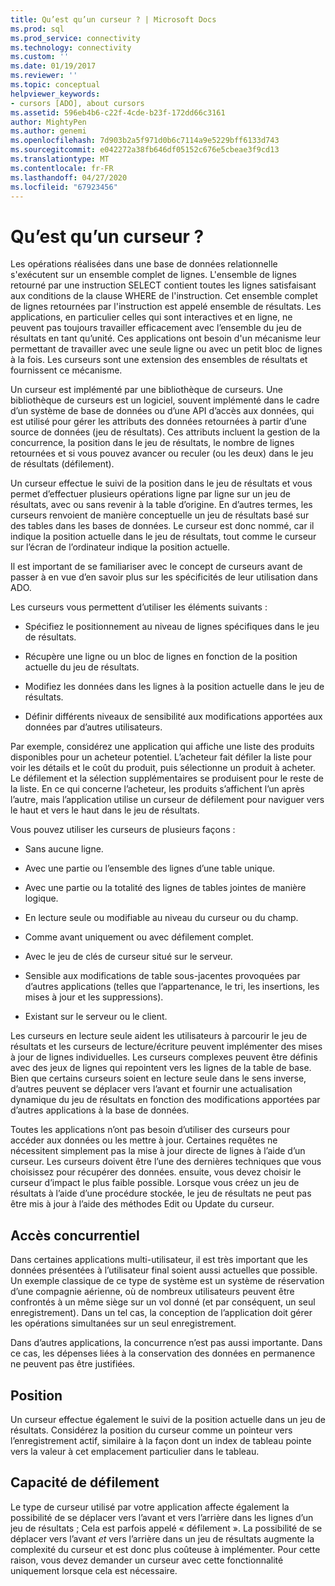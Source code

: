 ```yaml
---
title: Qu’est qu’un curseur ? | Microsoft Docs
ms.prod: sql
ms.prod_service: connectivity
ms.technology: connectivity
ms.custom: ''
ms.date: 01/19/2017
ms.reviewer: ''
ms.topic: conceptual
helpviewer_keywords:
- cursors [ADO], about cursors
ms.assetid: 596eb4b6-c22f-4cde-b23f-172dd66c3161
author: MightyPen
ms.author: genemi
ms.openlocfilehash: 7d903b2a5f971d0b6c7114a9e5229bff6133d743
ms.sourcegitcommit: e042272a38fb646df05152c676e5cbeae3f9cd13
ms.translationtype: MT
ms.contentlocale: fr-FR
ms.lasthandoff: 04/27/2020
ms.locfileid: "67923456"
---
```

# <a name="what-is-a-cursor"></a>Qu’est qu’un curseur ?
Les opérations réalisées dans une base de données relationnelle s'exécutent sur un ensemble complet de lignes. L'ensemble de lignes retourné par une instruction SELECT contient toutes les lignes satisfaisant aux conditions de la clause WHERE de l'instruction. Cet ensemble complet de lignes retournées par l'instruction est appelé ensemble de résultats. Les applications, en particulier celles qui sont interactives et en ligne, ne peuvent pas toujours travailler efficacement avec l’ensemble du jeu de résultats en tant qu’unité. Ces applications ont besoin d'un mécanisme leur permettant de travailler avec une seule ligne ou avec un petit bloc de lignes à la fois. Les curseurs sont une extension des ensembles de résultats et fournissent ce mécanisme.  
  
 Un curseur est implémenté par une bibliothèque de curseurs. Une bibliothèque de curseurs est un logiciel, souvent implémenté dans le cadre d’un système de base de données ou d’une API d’accès aux données, qui est utilisé pour gérer les attributs des données retournées à partir d’une source de données (jeu de résultats). Ces attributs incluent la gestion de la concurrence, la position dans le jeu de résultats, le nombre de lignes retournées et si vous pouvez avancer ou reculer (ou les deux) dans le jeu de résultats (défilement).  
  
 Un curseur effectue le suivi de la position dans le jeu de résultats et vous permet d’effectuer plusieurs opérations ligne par ligne sur un jeu de résultats, avec ou sans revenir à la table d’origine. En d’autres termes, les curseurs renvoient de manière conceptuelle un jeu de résultats basé sur des tables dans les bases de données. Le curseur est donc nommé, car il indique la position actuelle dans le jeu de résultats, tout comme le curseur sur l’écran de l’ordinateur indique la position actuelle.  
  
 Il est important de se familiariser avec le concept de curseurs avant de passer à en vue d’en savoir plus sur les spécificités de leur utilisation dans ADO.  
  
 Les curseurs vous permettent d’utiliser les éléments suivants :  
  
-   Spécifiez le positionnement au niveau de lignes spécifiques dans le jeu de résultats.  
  
-   Récupère une ligne ou un bloc de lignes en fonction de la position actuelle du jeu de résultats.  
  
-   Modifiez les données dans les lignes à la position actuelle dans le jeu de résultats.  
  
-   Définir différents niveaux de sensibilité aux modifications apportées aux données par d’autres utilisateurs.  
  
 Par exemple, considérez une application qui affiche une liste des produits disponibles pour un acheteur potentiel. L’acheteur fait défiler la liste pour voir les détails et le coût du produit, puis sélectionne un produit à acheter. Le défilement et la sélection supplémentaires se produisent pour le reste de la liste. En ce qui concerne l’acheteur, les produits s’affichent l’un après l’autre, mais l’application utilise un curseur de défilement pour naviguer vers le haut et vers le haut dans le jeu de résultats.  
  
 Vous pouvez utiliser les curseurs de plusieurs façons :  
  
-   Sans aucune ligne.  
  
-   Avec une partie ou l’ensemble des lignes d’une table unique.  
  
-   Avec une partie ou la totalité des lignes de tables jointes de manière logique.  
  
-   En lecture seule ou modifiable au niveau du curseur ou du champ.  
  
-   Comme avant uniquement ou avec défilement complet.  
  
-   Avec le jeu de clés de curseur situé sur le serveur.  
  
-   Sensible aux modifications de table sous-jacentes provoquées par d’autres applications (telles que l’appartenance, le tri, les insertions, les mises à jour et les suppressions).  
  
-   Existant sur le serveur ou le client.  
  
 Les curseurs en lecture seule aident les utilisateurs à parcourir le jeu de résultats et les curseurs de lecture/écriture peuvent implémenter des mises à jour de lignes individuelles. Les curseurs complexes peuvent être définis avec des jeux de lignes qui repointent vers les lignes de la table de base. Bien que certains curseurs soient en lecture seule dans le sens inverse, d’autres peuvent se déplacer vers l’avant et fournir une actualisation dynamique du jeu de résultats en fonction des modifications apportées par d’autres applications à la base de données.  
  
 Toutes les applications n’ont pas besoin d’utiliser des curseurs pour accéder aux données ou les mettre à jour. Certaines requêtes ne nécessitent simplement pas la mise à jour directe de lignes à l’aide d’un curseur. Les curseurs doivent être l’une des dernières techniques que vous choisissez pour récupérer des données. ensuite, vous devez choisir le curseur d’impact le plus faible possible. Lorsque vous créez un jeu de résultats à l’aide d’une procédure stockée, le jeu de résultats ne peut pas être mis à jour à l’aide des méthodes Edit ou Update du curseur.  
  
## <a name="concurrency"></a>Accès concurrentiel  
 Dans certaines applications multi-utilisateur, il est très important que les données présentées à l’utilisateur final soient aussi actuelles que possible. Un exemple classique de ce type de système est un système de réservation d’une compagnie aérienne, où de nombreux utilisateurs peuvent être confrontés à un même siège sur un vol donné (et par conséquent, un seul enregistrement). Dans un tel cas, la conception de l’application doit gérer les opérations simultanées sur un seul enregistrement.  
  
 Dans d’autres applications, la concurrence n’est pas aussi importante. Dans ce cas, les dépenses liées à la conservation des données en permanence ne peuvent pas être justifiées.  
  
## <a name="position"></a>Position  
 Un curseur effectue également le suivi de la position actuelle dans un jeu de résultats. Considérez la position du curseur comme un pointeur vers l’enregistrement actif, similaire à la façon dont un index de tableau pointe vers la valeur à cet emplacement particulier dans le tableau.  
  
## <a name="scrollability"></a>Capacité de défilement  
 Le type de curseur utilisé par votre application affecte également la possibilité de se déplacer vers l’avant et vers l’arrière dans les lignes d’un jeu de résultats ; Cela est parfois appelé « défilement ». La possibilité de se déplacer vers l’avant *et* vers l’arrière dans un jeu de résultats augmente la complexité du curseur et est donc plus coûteuse à implémenter. Pour cette raison, vous devez demander un curseur avec cette fonctionnalité uniquement lorsque cela est nécessaire.
